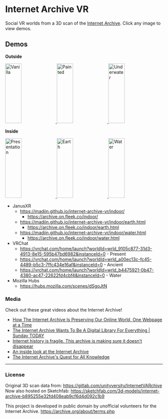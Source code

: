 # Internet Archive VR

Social VR worlds from a 3D scan of the [Internet Archive](https://archive.org/). Click any image to view demos.

## Demos

**Outside**

<a href="https://madjin.github.io/internet-archive-vr/outdoor/index.html">
  <img alt="Vanilla" target="_blank" src="https://i.gyazo.com/3b862a80f311723915495c5443f85066.gif" height="190" width="32%">
</a>
<a href="https://madjin.github.io/internet-archive-vr/outdoor/painting.html">
  <img alt="Painted" target="_blank" src="https://i.imgur.com/QFXvp61.jpg" height="190" width="32%">
</a>
<a href="https://madjin.github.io/internet-archive-vr/outdoor/underwater.html">
  <img alt="Underwater" target="_blank" src="https://i.imgur.com/unowjbd.jpg" height="190" width="32%">
</a>

**Inside**

<a href="https://madjin.github.io/internet-archive-vr/indoor/index.html">
  <img alt="Presentation" target="_blank" src="https://i.imgur.com/23B1yBk.jpg" height="190" width="32%">
</a>
<a href="https://madjin.github.io/internet-archive-vr/indoor/earth.html">
  <img alt="Earth" target="_blank" src="https://i.imgur.com/iSBjeCE.jpg" height="190" width="32%">
</a>
<a href="https://madjin.github.io/internet-archive-vr/indoor/water.html">
  <img alt="Water" target="_blank" src="https://i.imgur.com/63keZ3e.jpg" height="190" width="32%">
</a>

- JanusXR
  - https://madjin.github.io/internet-archive-vr/indoor/
    - https://archive.on.fleek.co/indoor/
  - https://madjin.github.io/internet-archive-vr/indoor/earth.html
    - https://archive.on.fleek.co/indoor/earth.html
  - https://madjin.github.io/internet-archive-vr/indoor/water.html
    - https://archive.on.fleek.co/indoor/water.html
- VRChat
  - https://vrchat.com/home/launch?worldId=wrld_9105c877-31d3-4913-8e15-595b47bd6982&instanceId=0 - Present
  - https://vrchat.com/home/launch?worldId=wrld_a00ec13c-fc45-4489-b5c3-7ffc434e16af&instanceId=0 - Ancient
  - https://vrchat.com/home/launch?worldId=wrld_b4475921-0b47-4380-ac47-22622fd4cbf4&instanceId=0 - Water
- Mozilla Hubs
  - https://hubs.mozilla.com/scenes/dSgoJtN


### Media

Check out these great videos about the Internet Archive!

- [How The Internet Archive Is Preserving Our Online World, One Webpage at a Time](https://www.youtube.com/watch?v=hLww6JRxD4k)
- [The Internet Archive Wants To Be A Digital Library For Everything | Sunday TODAY](https://www.youtube.com/watch?v=8Qk9Me2bQYg)
- [Internet history is fragile. This archive is making sure it doesn’t disappear](https://www.youtube.com/watch?v=K8I28erYFLc)
- [An inside look at the Internet Archive](https://www.youtube.com/watch?v=6wz90mBFwBk)
- [The Internet Archive's Quest for All Knowledge](https://www.youtube.com/watch?v=ArYd01plrPo)

---

### License

Original 3D scan data from: https://gitlab.com/unityversity/InternetVARchive
Now also hosted on Sketchfab: https://sketchfab.com/3d-models/internet-archive-b895255e32fd408eab9cf6d4d092c1b9


This project is developed in public domain by unofficial volunteers for the Internet Archive.
https://archive.org/about/terms.php

